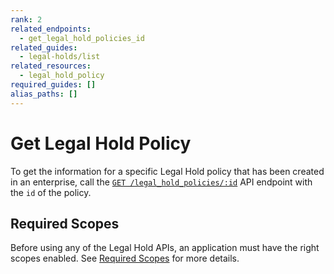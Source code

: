 ```yaml
---
rank: 2
related_endpoints:
  - get_legal_hold_policies_id
related_guides: 
  - legal-holds/list
related_resources:
  - legal_hold_policy
required_guides: []
alias_paths: []
---
```


# Get Legal Hold Policy

To get the information for a specific Legal Hold policy that has been created in
an enterprise, call the [`GET /legal_hold_policies/:id`][legal_hold] API
endpoint with the `id` of the policy.

<Samples id='get_legal_hold_policies_id' />

## Required Scopes

Before using any of the Legal Hold APIs, an application must have the right
scopes enabled. See [Required Scopes][scopes] for more details.

[legal_hold]: e://get_legal_hold_policies_id
[scopes]: g://legal-holds#required-scopes
